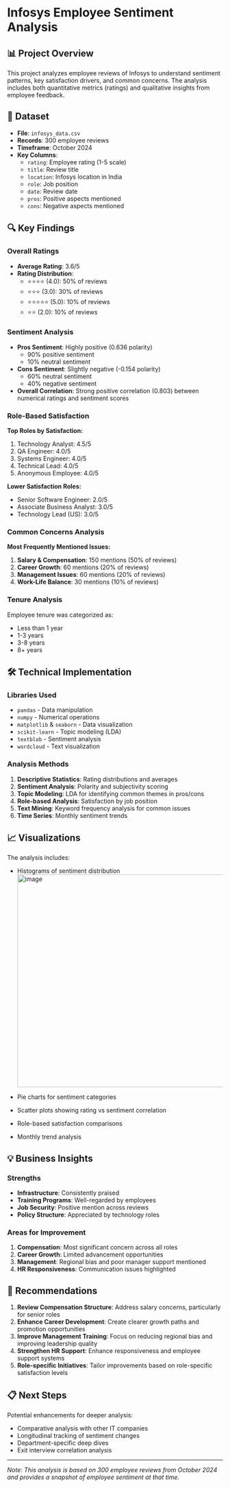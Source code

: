 # Infosys Employee Sentiment Analysis

## 📊 Project Overview
This project analyzes employee reviews of Infosys to understand sentiment patterns, key satisfaction drivers, and common concerns. The analysis includes both quantitative metrics (ratings) and qualitative insights from employee feedback.

## 📁 Dataset
- **File**: `infosys_data.csv`
- **Records**: 300 employee reviews
- **Timeframe**: October 2024
- **Key Columns**:
  - `rating`: Employee rating (1-5 scale)
  - `title`: Review title
  - `location`: Infosys location in India 
  - `role`: Job position
  - `date`: Review date
  - `pros`: Positive aspects mentioned
  - `cons`: Negative aspects mentioned

## 🔍 Key Findings

### Overall Ratings
- **Average Rating**: 3.6/5
- **Rating Distribution**:
  - ⭐⭐⭐⭐ (4.0): 50% of reviews
  - ⭐⭐⭐ (3.0): 30% of reviews
  - ⭐⭐⭐⭐⭐ (5.0): 10% of reviews
  - ⭐⭐ (2.0): 10% of reviews

### Sentiment Analysis
- **Pros Sentiment**: Highly positive (0.636 polarity)
  - 90% positive sentiment
  - 10% neutral sentiment
- **Cons Sentiment**: Slightly negative (-0.154 polarity)
  - 60% neutral sentiment
  - 40% negative sentiment
- **Overall Correlation**: Strong positive correlation (0.803) between numerical ratings and sentiment scores

### Role-Based Satisfaction
**Top Roles by Satisfaction:**
1. Technology Analyst: 4.5/5
2. QA Engineer: 4.0/5
3. Systems Engineer: 4.0/5
4. Technical Lead: 4.0/5
5. Anonymous Employee: 4.0/5

**Lower Satisfaction Roles:**
- Senior Software Engineer: 2.0/5
- Associate Business Analyst: 3.0/5
- Technology Lead (US): 3.0/5

### Common Concerns Analysis
**Most Frequently Mentioned Issues:**
1. **Salary & Compensation**: 150 mentions (50% of reviews)
2. **Career Growth**: 60 mentions (20% of reviews)
3. **Management Issues**: 60 mentions (20% of reviews)
4. **Work-Life Balance**: 30 mentions (10% of reviews)

### Tenure Analysis
Employee tenure was categorized as:
- Less than 1 year
- 1-3 years
- 3-8 years
- 8+ years

## 🛠️ Technical Implementation

### Libraries Used
- `pandas` - Data manipulation
- `numpy` - Numerical operations
- `matplotlib` & `seaborn` - Data visualization
- `scikit-learn` - Topic modeling (LDA)
- `textblob` - Sentiment analysis
- `wordcloud` - Text visualization

### Analysis Methods
1. **Descriptive Statistics**: Rating distributions and averages
2. **Sentiment Analysis**: Polarity and subjectivity scoring
3. **Topic Modeling**: LDA for identifying common themes in pros/cons
4. **Role-based Analysis**: Satisfaction by job position
5. **Text Mining**: Keyword frequency analysis for common issues
6. **Time Series**: Monthly sentiment trends

## 📈 Visualizations
The analysis includes:
- Histograms of sentiment distribution
  <img width="802" height="497" alt="image" src="https://github.com/user-attachments/assets/781d7674-cad6-4d51-8eac-6e37d61c488c" />

- Pie charts for sentiment categories
- Scatter plots showing rating vs sentiment correlation
- Role-based satisfaction comparisons
- Monthly trend analysis

## 💡 Business Insights

### Strengths
- **Infrastructure**: Consistently praised
- **Training Programs**: Well-regarded by employees
- **Job Security**: Positive mention across reviews
- **Policy Structure**: Appreciated by technology roles

### Areas for Improvement
1. **Compensation**: Most significant concern across all roles
2. **Career Growth**: Limited advancement opportunities
3. **Management**: Regional bias and poor manager support mentioned
4. **HR Responsiveness**: Communication issues highlighted

## 🎯 Recommendations
1. **Review Compensation Structure**: Address salary concerns, particularly for senior roles
2. **Enhance Career Development**: Create clearer growth paths and promotion opportunities
3. **Improve Management Training**: Focus on reducing regional bias and improving leadership quality
4. **Strengthen HR Support**: Enhance responsiveness and employee support systems
5. **Role-specific Initiatives**: Tailor improvements based on role-specific satisfaction levels

## 📋 Next Steps
Potential enhancements for deeper analysis:
- Comparative analysis with other IT companies
- Longitudinal tracking of sentiment changes
- Department-specific deep dives
- Exit interview correlation analysis

---

*Note: This analysis is based on 300 employee reviews from October 2024 and provides a snapshot of employee sentiment at that time.*
